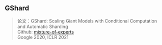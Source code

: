## GShard
> 论文：GShard: Scaling Giant Models with Conditional Computation and Automatic Sharding  
> Github: [mixture-of-experts](https://github.com/davidmrau/mixture-of-experts/blob/master/moe.py#L17)  
> Google 2020, ICLR 2021  
